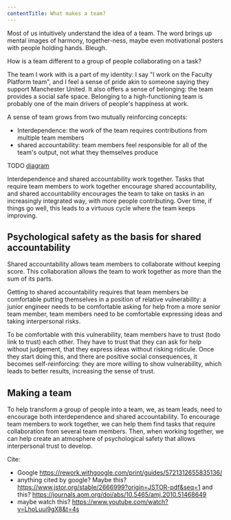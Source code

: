 ```yaml
---
contentTitle: What makes a team?
---
```


Most of us intuitively understand the idea of a team. The word brings up mental images of harmony, together-ness, maybe even motivational posters with people holding hands. Bleugh. 

How is a team different to a group of people collaborating on a task?

The team I work with is a part of my identity: I say "I work on the Faculty Platform team", and I feel a sense of pride akin to someone saying they support Manchester United. It also offers a sense of belonging: the team provides a social safe space. Belonging to a high-functioning team is probably one of the main drivers of people's happiness at work.

A sense of team grows from two mutually reinforcing concepts:
- Interdependence: the work of the team requires contributions from multiple team members
- shared accountability: team members feel responsible for all of the team's output, not what they themselves produce

TODO [diagram](https://docs.google.com/presentation/d/1uX33aNz4bOuQrKuTESwZugibBngc0tAWiwQvBymBD3E/edit#slide=id.p)

Interdependence and shared accountability work together. Tasks that require team members to work together encourage shared accountability, and shared accountability encourages the team to take on tasks in an increasingly integrated way, with more people contributing. Over time, if things go well, this leads to a virtuous cycle where the team keeps improving.

## Psychological safety as the basis for shared accountability

Shared accountability allows team members to collaborate without keeping score. This collaboration allows the team to work together as more than the sum of its parts.

Getting to shared accountability requires that team members be comfortable putting themselves in a position of relative vulnerability: a junior engineer needs to be comfortable asking for help from a more senior team member, team members need to be comfortable expressing ideas and taking interpersonal risks.

To be comfortable with this vulnerability, team members have to trust (todo link to trust) each other. They have to trust that they can ask for help without judgement, that they express ideas without risking ridicule. Once they start doing this, and there are positive social consequences, it becomes self-reinforcing: they are more willing to show vulnerability, which leads to better results, increasing the sense of trust.

## Making a team

To help transform a group of people into a team, we, as team leads, need to encourage both interdependence and shared accountability. To encourage team members to work together, we can help them find tasks that require collaboration from several team members. Then, when working together, we can help create an atmosphere of psychological safety that allows interpersonal trust to develop.

Cite:
- Google https://rework.withgoogle.com/print/guides/5721312655835136/
- anything cited by google? Maybe this? https://www.jstor.org/stable/2666999?origin=JSTOR-pdf&seq=1
and this? https://journals.aom.org/doi/abs/10.5465/amj.2010.51468649
- maybe watch this? https://www.youtube.com/watch?v=LhoLuui9gX8&t=4s
